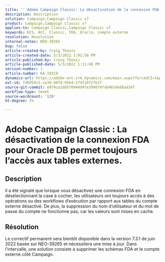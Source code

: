 ```yaml
---
title: '''Adobe Campaign Classic: La désactivation de la connexion FDA pour Oracle DB permet toujours l’accès aux tables externes.'
description: Description
solution: Campaign,Campaign Classic v7
product: Campaign,Campaign Classic v7
applies-to: Campaign Classic,Campaign Classic v7
keywords: KCS, ACC, Classic, FDA, Oracle, compte externe
resolution: Resolution
internal-notes: NEO-39265
bug: false
article-created-by: Craig Thonis
article-created-date: 5/3/2022 1:01:56 PM
article-published-by: Craig Thonis
article-published-date: 5/3/2022 1:11:08 PM
version-number: 1
article-number: KA-19319
dynamics-url: https://adobe-ent.crm.dynamics.com/main.aspx?forceUCI=1&pagetype=entityrecord&etn=knowledgearticle&id=a9031e2f-e1ca-ec11-a7b5-6045bd00d995
exl-id: fdb954c5-ce39-46fd-9564-2f4f16f27b1f
source-git-commit: e8f4ca2dd578944d4fe399074fab461de88ad247
workflow-type: tm+mt
source-wordcount: '129'
ht-degree: 2%

---
```


# Adobe Campaign Classic : La désactivation de la connexion FDA pour Oracle DB permet toujours l’accès aux tables externes.

## Description


Il a été signalé que lorsque vous désactivez une connexion FDA en désélectionnant la case à cocher, les utilisateurs ont toujours accès à des opérations ou des workflows d’exécution par rapport aux tables du compte externe désactivé. De plus, la suppression du nom d’utilisateur et du mot de passe du compte ne fonctionne pas, car les valeurs sont mises en cache.






## Résolution


Le correctif permanent sera bientôt disponible dans la version 7.3.1 de juin 2022 basée sur NEO-39265 et nécessitera une mise à jour. Dans l&#39;intervalle, une solution consiste à supprimer les schémas FDA et le compte externe côté Campaign.
